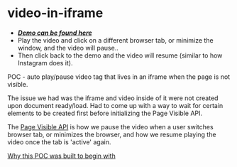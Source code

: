 # video-in-iframe
 - [***Demo can be found here***](https://oze4.github.io/video-in-iframe/) 
 - Play the video and click on a different browser tab, or minimize the window, and the video will pause.. 
 - Then click back to the demo and the video will resume (similar to how Instagram does it).

POC - auto play/pause video tag that lives in an iframe when the page is not visible.

The issue we had was the iframe and video inside of it were not created upon document ready/load. Had to come up with a way to wait for certain elements to be created first before initializing the Page Visible API.

The [Page Visible API](https://developer.mozilla.org/en-US/docs/Web/API/Page_Visibility_API) is how we pause the video when a user switches browser tab, or minimizes the browser, and how we resume playing the video once the tab is 'active' again.

[Why this POC was built to begin with](https://stackoverflow.com/questions/59516224/play-pause-vimeo-video-when-watcher-switches-browser-tab-or-minimize-browser-w/)
